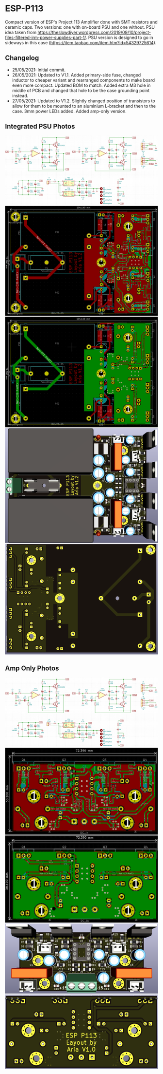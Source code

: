 # ESP-P113
 Compact version of ESP's Project 113 Amplifier done with SMT resistors and ceramic caps. Two versions: one with on-board PSU and one without. PSU idea taken from https://theslowdiyer.wordpress.com/2019/09/10/project-files-filtered-irm-power-supplies-part-1/. PSU version is designed to go in sideways in this case (https://item.taobao.com/item.htm?id=54329725614). 

 ## Changelog
* 25/05/2021: Initial commit.
* 26/05/2021: Updated to V1.1. Added primary-side fuse, changed inductor to cheaper variant and rearranged components to make board even more compact. Updated BOM to match. Added extra M3 hole in middle of PCB and changed that hole to be the case grounding point instead.
* 27/05/2021: Updated to V1.2. Slightly changed position of transistors to allow for them to be mounted to an aluminium L-bracket and then to the case. 3mm power LEDs added. Added amp-only version.

 ## Integrated PSU Photos
![Schematic](Amp_PSU/Images/Schem.png)
![Top PCB](Amp_PSU/Images/PCB_Top.png)
![Bottom PCB](Amp_PSU/Images/PCB_Bottom.png)
![Top Render](Amp_PSU/Images/Render_Top.png)
![Bottom Render](Amp_PSU/Images/Render_Bottom.png)

 ## Amp Only Photos
![Schematic](Amp_Only/Images/Schem.png)
![Top PCB](Amp_Only/Images/PCB_Top.png)
![Bottom PCB](Amp_Only/Images/PCB_Bottom.png)
![Top Render](Amp_Only/Images/Render_Top.png)
![Bottom Render](Amp_Only/Images/Render_Bottom.png)